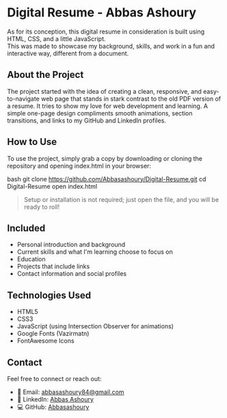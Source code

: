 # Digital Resume - Abbas Ashoury

As for its conception, this digital resume in consideration is built using HTML, CSS, and a little JavaScript.  
This was made to showcase my background, skills, and work in a fun and interactive way, different from a document.

## About the Project

The project started with the idea of creating a clean, responsive, and easy-to-navigate web page that stands in stark contrast to the old PDF version of a resume. It tries to show my love for web development and learning. A simple one-page design compliments smooth animations, section transitions, and links to my GitHub and LinkedIn profiles.

## How to Use

To use the project, simply grab a copy by downloading or cloning the repository and opening index.html in your browser:

bash
git clone https://github.com/Abbasashoury/Digital-Resume.git
cd Digital-Resume
open index.html


> Setup or installation is not required; just open the file, and you will be ready to roll!

## Included

- Personal introduction and background  
- Current skills and what I'm learning choose to focus on  
- Education  
- Projects that include links  
- Contact information and social profiles  

## Technologies Used

- HTML5  
- CSS3  
- JavaScript (using Intersection Observer for animations)  
- Google Fonts (Vazirmatn)  
- FontAwesome Icons

## Contact

Feel free to connect or reach out:

- 📧 Email: abbasashoury84@gmail.com  
- 💼 LinkedIn: [Abbas Ashoury](https://www.linkedin.com/in/abbas-ashoury-2a7259288/)  
- 💻 GitHub: [Abbasashoury](https://github.com/Abbasashoury)
